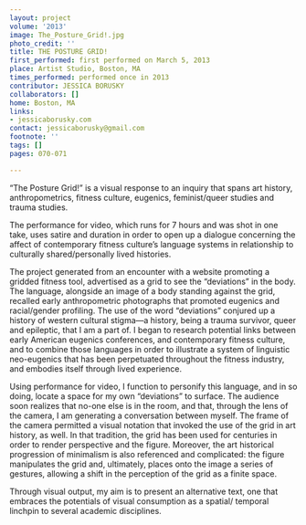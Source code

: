 ```yaml
---
layout: project
volume: '2013'
image: The_Posture_Grid!.jpg
photo_credit: ''
title: THE POSTURE GRID!
first_performed: first performed on March 5, 2013
place: Artist Studio, Boston, MA
times_performed: performed once in 2013
contributor: JESSICA BORUSKY
collaborators: []
home: Boston, MA
links:
- jessicaborusky.com
contact: jessicaborusky@gmail.com
footnote: ''
tags: []
pages: 070-071

---
```


“The Posture Grid!” is a visual response to an inquiry that spans art history, anthropometrics, fitness culture, eugenics, feminist/queer studies and trauma studies.

The performance for video, which runs for 7 hours and was shot in one take, uses satire and duration in order to open up a dialogue concerning the affect of contemporary fitness culture’s language systems in relationship to culturally shared/personally lived histories.

The project generated from an encounter with a website promoting a gridded fitness tool, advertised as a grid to see the “deviations” in the body. The language, alongside an image of a body standing against the grid, recalled early anthropometric photographs that promoted eugenics and racial/gender profiling. The use of the word “deviations” conjured up a history of western cultural stigma—a history, being a trauma survivor, queer and epileptic, that I am a part of. I began to research potential links between early American eugenics conferences, and contemporary fitness culture, and to combine those languages in order to illustrate a system of linguistic neo-eugenics that has been perpetuated throughout the fitness industry, and embodies itself through lived experience.

Using performance for video, I function to personify this language, and in so doing, locate a space for my own “deviations” to surface. The audience soon realizes that no-one else is in the room, and that, through the lens of the camera, I am generating a conversation between myself. The frame of the camera permitted a visual notation that invoked the use of the grid in art history, as well. In that tradition, the grid has been used for centuries in order to render perspective and the figure. Moreover, the art historical progression of minimalism is also referenced and complicated: the figure manipulates the grid and, ultimately, places onto the image a series of gestures, allowing a shift in the perception of the grid as a finite space.

Through visual output, my aim is to present an alternative text, one that embraces the potentials of visual consumption as a spatial/ temporal linchpin to several academic disciplines.
